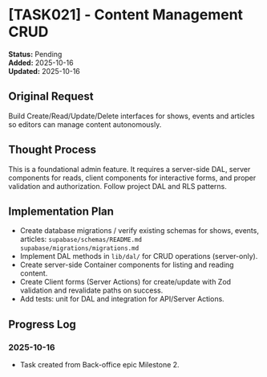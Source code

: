 # [TASK021] - Content Management CRUD

**Status:** Pending  
**Added:** 2025-10-16  
**Updated:** 2025-10-16

## Original Request

Build Create/Read/Update/Delete interfaces for shows, events and articles so editors can manage content autonomously.

## Thought Process

This is a foundational admin feature. It requires a server-side DAL, server components for reads, client components for interactive forms, and proper validation and authorization. Follow project DAL and RLS patterns.

## Implementation Plan

- Create database migrations / verify existing schemas for shows, events, articles: `supabase/schemas/README.md` `supabase/migrations/migrations.md`
- Implement DAL methods in `lib/dal/` for CRUD operations (server-only).
- Create server-side Container components for listing and reading content.
- Create Client forms (Server Actions) for create/update with Zod validation and revalidate paths on success.
- Add tests: unit for DAL and integration for API/Server Actions.

## Progress Log

### 2025-10-16

- Task created from Back-office epic Milestone 2.
